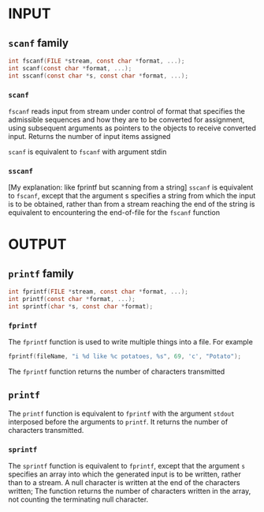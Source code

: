 # INPUT
## `scanf` family
```c
int fscanf(FILE *stream, const char *format, ...);
int scanf(const char *format, ...);
int sscanf(const char *s, const char *format, ...);
```

### `scanf`
`fscanf` reads input from stream under control of format that specifies the admissible sequences and how they are to be converted for assignment, using subsequent arguments as pointers to the objects to receive converted
input. Returns the number of input items assigned

`scanf` is equivalent to `fscanf` with argument stdin

### `sscanf`
[My explanation: like fprintf but scanning from a string]
`sscanf` is equivalent to `fscanf`,  except that the argument s specifies a string from which the input is to be obtained, rather than from a stream reaching the end of the string is equivalent to encountering the end-of-file for the `fscanf` function

# OUTPUT
## `printf` family
```c
int fprintf(FILE *stream, const char *format, ...);
int printf(const char *format, ...);
int sprintf(char *s, const char *format);
```

### `fprintf`
The `fprintf`  function is used to write multiple things into a file. For example
```c
fprintf(fileName, "i %d like %c potatoes, %s", 69, 'c', "Potato");
```
The `fprintf` function returns the number of characters transmitted

## `printf`
The `printf` function is equivalent to  `fprintf` with the argument `stdout` interposed before the arguments to `printf`.  It returns the number of characters transmitted.

### `sprintf`
The `sprintf` function is equivalent to `fprintf`, except that the argument `s` specifies an array into which the generated input is to be written, rather than to a stream.
A null character is written at the end of the characters written;
The function returns the number of characters written in the array, not counting the terminating null character.
